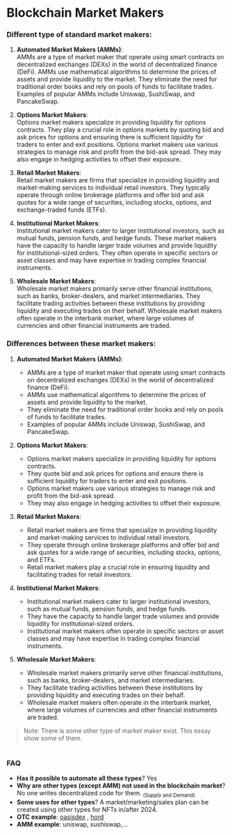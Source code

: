 # Blockchain Market Makers

### Different type of standard market makers:

1. **Automated Market Makers (AMMs)**:\
AMMs are a type of market maker that operate using smart contracts on decentralized exchanges (DEXs) in the world of decentralized finance (DeFi). AMMs use mathematical algorithms to determine the prices of assets and provide liquidity to the market. They eliminate the need for traditional order books and rely on pools of funds to facilitate trades. Examples of popular AMMs include Uniswap, SushiSwap, and PancakeSwap.

2. **Options Market Makers**:\
Options market makers specialize in providing liquidity for options contracts. They play a crucial role in options markets by quoting bid and ask prices for options and ensuring there is sufficient liquidity for traders to enter and exit positions. Options market makers use various strategies to manage risk and profit from the bid-ask spread. They may also engage in hedging activities to offset their exposure.

3. **Retail Market Makers**:\
Retail market makers are firms that specialize in providing liquidity and market-making services to individual retail investors. They typically operate through online brokerage platforms and offer bid and ask quotes for a wide range of securities, including stocks, options, and exchange-traded funds (ETFs).

4. **Institutional Market Makers**:\
Institutional market makers cater to larger institutional investors, such as mutual funds, pension funds, and hedge funds. These market makers have the capacity to handle larger trade volumes and provide liquidity for institutional-sized orders. They often operate in specific sectors or asset classes and may have expertise in trading complex financial instruments.

5. **Wholesale Market Makers**:\
Wholesale market makers primarily serve other financial institutions, such as banks, broker-dealers, and market intermediaries. They facilitate trading activities between these institutions by providing liquidity and executing trades on their behalf. Wholesale market makers often operate in the interbank market, where large volumes of currencies and other financial instruments are traded.

### Differences between these market makers:

1. **Automated Market Makers (AMMs)**: 
   - AMMs are a type of market maker that operate using smart contracts on decentralized exchanges (DEXs) in the world of decentralized finance (DeFi).
   - AMMs use mathematical algorithms to determine the prices of assets and provide liquidity to the market.
   - They eliminate the need for traditional order books and rely on pools of funds to facilitate trades.
   - Examples of popular AMMs include Uniswap, SushiSwap, and PancakeSwap.

2. **Options Market Makers**:
   - Options market makers specialize in providing liquidity for options contracts.
   - They quote bid and ask prices for options and ensure there is sufficient liquidity for traders to enter and exit positions.
   - Options market makers use various strategies to manage risk and profit from the bid-ask spread.
   - They may also engage in hedging activities to offset their exposure.

3. **Retail Market Makers**:
   - Retail market makers are firms that specialize in providing liquidity and market-making services to individual retail investors.
   - They operate through online brokerage platforms and offer bid and ask quotes for a wide range of securities, including stocks, options, and ETFs.
   - Retail market makers play a crucial role in ensuring liquidity and facilitating trades for retail investors.

4. **Institutional Market Makers**:
   - Institutional market makers cater to larger institutional investors, such as mutual funds, pension funds, and hedge funds.
   - They have the capacity to handle larger trade volumes and provide liquidity for institutional-sized orders.
   - Institutional market makers often operate in specific sectors or asset classes and may have expertise in trading complex financial instruments.

5. **Wholesale Market Makers**:
   - Wholesale market makers primarily serve other financial institutions, such as banks, broker-dealers, and market intermediaries.
   - They facilitate trading activities between these institutions by providing liquidity and executing trades on their behalf.
   - Wholesale market makers often operate in the interbank market, where large volumes of currencies and other financial instruments are traded.

> Note: There is some other type of market maker exist. This essay show some of them.

#

### FAQ
- **Has it possible to automate all these types**? Yes
- **Why are other types (except AMM) not used in the blockchain market**? No one writes decentralized code for them. <sub>(Supply and Demand)</sub>
- **Some uses for other types**? A market/marketing/sales plan can be created using other types for NFTs in/after 2024.
- **OTC example**: [oasisdex](https://oasisdex.com/docs/references/smart-contract) , [hord](https://github.com/hord/hord-orderbook-dex-contracts/blob/master/contracts/SimpleMarket.sol)
- **AMM example**: uniswap, sushiswap,...
